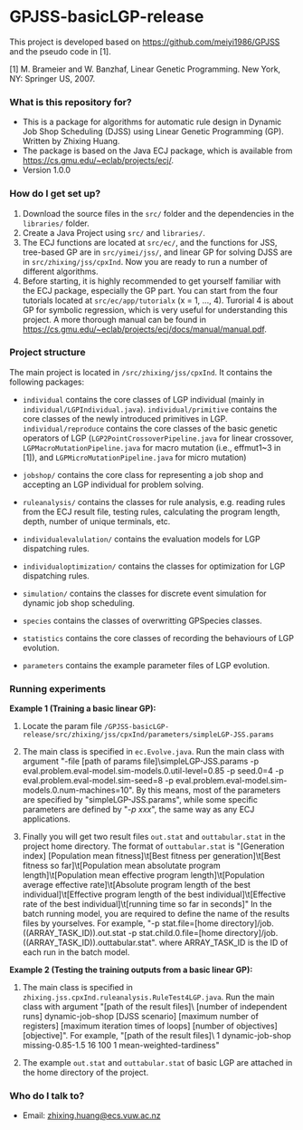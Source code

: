 # GPJSS-basicLGP-release
 
This project is developed based on https://github.com/meiyi1986/GPJSS and the pseudo code in [1]. 

[1] M. Brameier and W. Banzhaf, Linear Genetic Programming. New York, NY: Springer US, 2007.

### What is this repository for? ###

* This is a package for algorithms for automatic rule design in Dynamic Job Shop Scheduling (DJSS) using Linear Genetic Programming (GP). Written by Zhixing Huang.
* The package is based on the Java ECJ package, which is available from https://cs.gmu.edu/~eclab/projects/ecj/.
* Version 1.0.0

### How do I get set up? ###

1. Download the source files in the `src/` folder and the dependencies in the `libraries/` folder.
2. Create a Java Project using `src/` and `libraries/`.
3. The ECJ functions are located at `src/ec/`, and the functions for JSS, tree-based GP are in `src/yimei/jss/`, and linear GP for solving DJSS are in `src/zhixing/jss/cpxInd`. Now you are ready to run a number of different algorithms.
4. Before starting, it is highly recommended to get yourself familiar with the ECJ package, especially the GP part. You can start from the four tutorials located at `src/ec/app/tutorialx` (x = 1, ..., 4). Turorial 4 is about GP for symbolic regression, which is very useful for understanding this project. A more thorough manual can be found in https://cs.gmu.edu/~eclab/projects/ecj/docs/manual/manual.pdf.

### Project structure ###

The main project is located in `/src/zhixing/jss/cpxInd`. It contains the following packages:

* `individual` contains the core classes of LGP individual (mainly in `individual/LGPIndividual.java`). `individual/primitive` contains the core classes of the newly introduced primitives in LGP. `individual/reproduce` contains the core classes of the basic genetic operators of LGP (`LGP2PointCrossoverPipeline.java` for linear crossover, `LGPMacroMutationPipeline.java` for macro mutation (i.e., effmut1~3 in [1]), and `LGPMicroMutationPipeline.java` for micro mutation)

* `jobshop/` contains the core class for representing a job shop and accepting an LGP individual for problem solving.

* `ruleanalysis/` contains the classes for rule analysis, e.g. reading rules from the ECJ result file, testing rules, calculating the program length, depth, number of unique terminals, etc.

* `individualevalulation/` contains the evaluation models for LGP dispatching rules.

* `individualoptimization/` contains the classes for optimization for LGP dispatching rules.

* `simulation/` contains the classes for discrete event simulation for dynamic job shop scheduling.

* `species` contains the classes of overwritting GPSpecies classes.

* `statistics` contains the core classes of recording the behaviours of LGP evolution.

* `parameters` contains the example parameter files of LGP evolution.



### Running experiments ###

**Example 1 (Training a basic linear GP):**

1. Locate the param file `/GPJSS-basicLGP-release/src/zhixing/jss/cpxInd/parameters/simpleLGP-JSS.params`

2. The main class is specified in `ec.Evolve.java`. Run the main class with argument "-file [path of params file]\simpleLGP-JSS.params -p eval.problem.eval-model.sim-models.0.util-level=0.85 -p seed.0=4 -p eval.problem.eval-model.sim-seed=8 -p eval.problem.eval-model.sim-models.0.num-machines=10".
By this means, most of the parameters are specified by "simpleLGP-JSS.params", while some specific parameters are defined by "*-p xxx*", the same way as any ECJ applications.

3. Finally you will get two result files `out.stat` and `outtabular.stat` in the project home directory. 
The format of `outtabular.stat` is
"[Generation index] [Population mean fitness]\t[Best fitness per generation]\t[Best fitness so far]\t[Population mean absolutate program length]\t[Population mean effective program length]\t[Population average effective rate]\t[Absolute program length of the best individual]\t[Effective program length of the best individual]\t[Effective rate of the best individual]\t[running time so far in seconds]"
In the batch running model, you are required to define the name of the results files by yourselves. For example,
"-p stat.file=[home directory]/job.((ARRAY_TASK_ID)).out.stat -p stat.child.0.file=[home directory]/job.((ARRAY_TASK_ID)).outtabular.stat". where ARRAY_TASK_ID is the ID of each run in the batch model.


**Example 2 (Testing the training outputs from a basic linear GP):**

1. The main class is specified in `zhixing.jss.cpxInd.ruleanalysis.RuleTest4LGP.java`. Run the main class with argument "[path of the result files]\ [number of independent runs] dynamic-job-shop [DJSS scenario] [maximum number of registers] [maximum iteration times of loops] [number of objectives] [objective]".
For example,
"[path of the result files]\ 1 dynamic-job-shop missing-0.85-1.5 16 100 1 mean-weighted-tardiness"

2. The example `out.stat` and `outtabular.stat` of basic LGP are attached in the home directory of the project.


### Who do I talk to? ###

* Email: zhixing.huang@ecs.vuw.ac.nz
